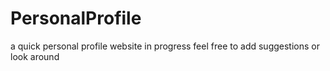 # PersonalProfile

a quick personal profile website in progress
feel free to add suggestions or look around
